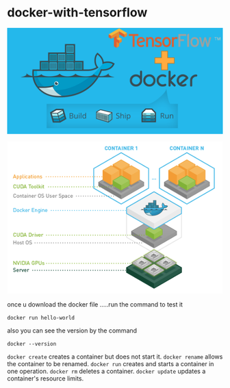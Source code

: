 # docker-with-tensorflow


![docker](wiki/docker.png)

![Edit This](wiki/tensorflow-layers.png)


once u download the docker file .....run the command to test it 
```
docker run hello-world
```

also you can see the version by the command 
```
docker --version
```

`docker create` creates a container but does not start it.
`docker rename` allows the container to be renamed.
`docker run` creates and starts a container in one operation.
`docker rm` deletes a container.
`docker update` updates a container's resource limits.